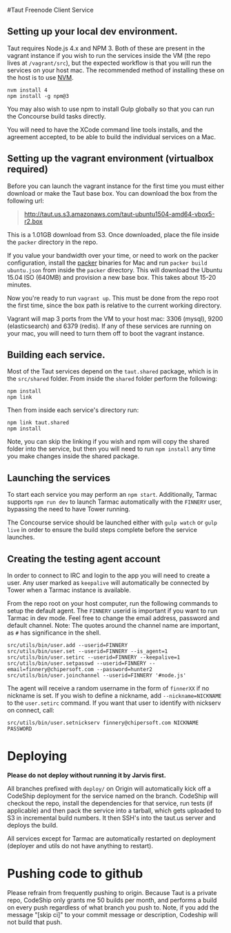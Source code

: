 #Taut Freenode Client Service

## Setting up your local dev environment.

Taut requires Node.js 4.x and NPM 3. Both of these are present in the vagrant instance if you wish to run the services inside the VM (the repo lives at `/vagrant/src`), but the expected workflow is that you will run the services on your host mac.  The recommended method of installing these on the host is to use [NVM](https://github.com/creationix/nvm).

```
nvm install 4
npm install -g npm@3
```

You may also wish to use npm to install Gulp globally so that you can run the Concourse build tasks directly.

You will need to have the XCode command line tools installs, and the agreement accepted, to be able to build the individual services on a Mac.

## Setting up the vagrant environment (virtualbox required)

Before you can launch the vagrant instance for the first time you must either download or make the Taut base box.  You can download the box from the following url:

> http://taut.us.s3.amazonaws.com/taut-ubuntu1504-amd64-vbox5-r2.box

This is a 1.01GB download from S3.  Once downloaded, place the file inside the `packer` directory in the repo.

If you value your bandwidth over your time, or need to work on the packer configuration, install the [packer](http://packer.io) binaries for Mac and run `packer build ubuntu.json` from inside the `packer` directory.  This will download the Ubuntu 15.04 ISO (640MB) and provision a new base box. This takes about 15-20 minutes.

Now you're ready to run `vagrant up`.  This must be done from the repo root the first time, since the box path is relative to the current working directory.

Vagrant will map 3 ports from the VM to your host mac: 3306 (mysql), 9200 (elasticsearch) and 6379 (redis).  If any of these services are running on your mac, you will need to turn them off to boot the vagrant instance.

## Building each service.

Most of the Taut services depend on the `taut.shared` package, which is in the `src/shared` folder.  From inside the `shared` folder perform the following:

```
npm install
npm link
```

Then from inside each service's directory run:

```
npm link taut.shared
npm install
```

Note, you can skip the linking if you wish and npm will copy the shared folder into the service, but then you will need to run `npm install` any time you make changes inside the shared package.

## Launching the services

To start each service you may perform an `npm start`.  Additionally, Tarmac supports `npm run dev` to launch Tarmac automatically with the `FINNERY` user, bypassing the need to have Tower running.

The Concourse service should be launched either with `gulp watch` or `gulp live` in order to ensure the build steps complete before the service launches.

## Creating the testing agent account

In order to connect to IRC and login to the app you will need to create a user.  Any user marked as `keepalive` will automatically be connected by Tower when a Tarmac instance is available.

From the repo root on your host computer, run the following commands to setup the default agent.  The `FINNERY` userid is important if you want to run Tarmac in dev mode.  Feel free to change the email address, password and default channel. Note: The quotes around the channel name are important, as `#` has significance in the shell.

```
src/utils/bin/user.add --userid=FINNERY
src/utils/bin/user.set --userid=FINNERY --is_agent=1
src/utils/bin/user.setirc --userid=FINNERY --keepalive=1
src/utils/bin/user.setpasswd --userid=FINNERY --email=finnery@chipersoft.com --password=hunter2
src/utils/bin/user.joinchannel --userid=FINNERY '#node.js'
```

The agent will receive a random username in the form of `finnerXX` if no nickname is set. If you wish to define a nickname, add `--nickname=NICKNAME` to the `user.setirc` command.  If you want that user to identify with nickserv on connect, call:

```
src/utils/bin/user.setnickserv finnery@chipersoft.com NICKNAME PASSWORD
```

# Deploying

**Please do not deploy without running it by Jarvis first.**

All branches prefixed with `deploy/` on Origin will automatically kick off a CodeShip deployment for the service named on the branch.  CodeShip will checkout the repo, install the dependencies for that service, run tests (if applicable) and then pack the service into a tarball, which gets uploaded to S3 in incremental build numbers.  It then SSH's into the taut.us server and deploys the build.

All services except for Tarmac are automatically restarted on deployment (deployer and utils do not have anything to restart).

# Pushing code to github

Please refrain from frequently pushing to origin.  Because Taut is a private repo, CodeShip only grants me 50 builds per month, and performs a build on every push regardless of what branch you push to.  Note, if you add the message "[skip ci]" to your commit message or description, Codeship will not build that push.

